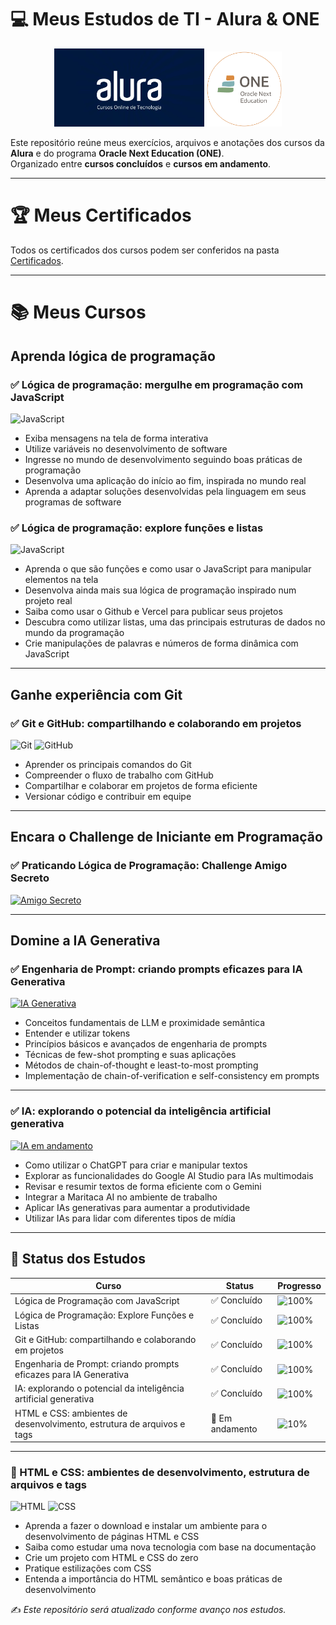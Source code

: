 # 💻 Meus Estudos de TI - Alura & ONE

<p align="center">
  <img src="logos/alura.webp" alt="Logo da Alura" width="240"/>
  <img src="logos/one.png" alt="Logo do ONE" width="120"/>
</p>

Este repositório reúne meus exercícios, arquivos e anotações dos cursos da **Alura** e do programa **Oracle Next Education (ONE)**.  
Organizado entre **cursos concluídos** e **cursos em andamento**.

---

# 🏆 Meus Certificados

Todos os certificados dos cursos podem ser conferidos na pasta [Certificados](certificados/).

---

# 📚 Meus Cursos

## Aprenda lógica de programação

### ✅ Lógica de programação: mergulhe em programação com JavaScript 
![JavaScript](https://img.shields.io/badge/JavaScript-F7DF1E?logo=javascript&logoColor=black)  

- Exiba mensagens na tela de forma interativa
- Utilize variáveis no desenvolvimento de software
- Ingresse no mundo de desenvolvimento seguindo boas práticas de programação
- Desenvolva uma aplicação do início ao fim, inspirada no mundo real
- Aprenda a adaptar soluções desenvolvidas pela linguagem em seus programas de software

### ✅ Lógica de programação: explore funções e listas  
![JavaScript](https://img.shields.io/badge/JavaScript-F7DF1E?logo=javascript&logoColor=black)  

- Aprenda o que são funções e como usar o JavaScript para manipular elementos na tela
- Desenvolva ainda mais sua lógica de programação inspirado num projeto real
- Saiba como usar o Github e Vercel para publicar seus projetos
- Descubra como utilizar listas, uma das principais estruturas de dados no mundo da programação
- Crie manipulações de palavras e números de forma dinâmica com JavaScript

---

## Ganhe experiência com Git

### ✅ Git e GitHub: compartilhando e colaborando em projetos  
![Git](https://img.shields.io/badge/Git-F05032?logo=git&logoColor=white)
![GitHub](https://img.shields.io/badge/GitHub-181717?logo=github&logoColor=white)

- Aprender os principais comandos do Git
- Compreender o fluxo de trabalho com GitHub
- Compartilhar e colaborar em projetos de forma eficiente
- Versionar código e contribuir em equipe

---

## Encara o Challenge de Iniciante em Programação

### ✅ Praticando Lógica de Programação: Challenge Amigo Secreto
[![Amigo Secreto](https://img.shields.io/badge/Challenge-Amigo%20Secreto-brightgreen?style=for-the-badge&logo=javascript)](https://amigosecreto-gamma-three.vercel.app/)

---

## Domine a IA Generativa

### ✅ Engenharia de Prompt: criando prompts eficazes para IA Generativa 
[![IA Generativa](https://img.shields.io/badge/Engenharia%20de%20Prompt-IA%20Generativa-blue?style=for-the-badge&logo=openai&logoColor=white)](#)

- Conceitos fundamentais de LLM e proximidade semântica
- Entender e utilizar tokens
- Princípios básicos e avançados de engenharia de prompts
- Técnicas de few-shot prompting e suas aplicações
- Métodos de chain-of-thought e least-to-most prompting
- Implementação de chain-of-verification e self-consistency em prompts

---

### ✅ IA: explorando o potencial da inteligência artificial generativa
[![IA em andamento](https://img.shields.io/badge/IA-Em%20andamento-yellow?style=for-the-badge&logo=openai&logoColor=white)](#)

- Como utilizar o ChatGPT para criar e manipular textos
- Explorar as funcionalidades do Google AI Studio para IAs multimodais
- Revisar e resumir textos de forma eficiente com o Gemini
- Integrar a Maritaca AI no ambiente de trabalho
- Aplicar IAs generativas para aumentar a produtividade
- Utilizar IAs para lidar com diferentes tipos de mídia

---

## 🚀 Status dos Estudos

| Curso                                                        | Status        | Progresso                                      |
|--------------------------------------------------------------|---------------|------------------------------------------------|
| Lógica de Programação com JavaScript                         | ✅ Concluído  | ![100%](https://img.shields.io/badge/100%25-brightgreen) |
| Lógica de Programação: Explore Funções e Listas              | ✅ Concluído  | ![100%](https://img.shields.io/badge/100%25-brightgreen) |
| Git e GitHub: compartilhando e colaborando em projetos       | ✅ Concluído  | ![100%](https://img.shields.io/badge/100%25-brightgreen) |
| Engenharia de Prompt: criando prompts eficazes para IA Generativa | ✅ Concluído | ![100%](https://img.shields.io/badge/100%25-brightgreen) |
| IA: explorando o potencial da inteligência artificial generativa | ✅ Concluído | ![100%](https://img.shields.io/badge/100%25-brightgreen) |
| HTML e CSS: ambientes de desenvolvimento, estrutura de arquivos e tags | 🚧 Em andamento | ![10%](https://img.shields.io/badge/10%25-yellow) |

---

### 🚧 HTML e CSS: ambientes de desenvolvimento, estrutura de arquivos e tags  
![HTML](https://img.shields.io/badge/HTML-E34F26?logo=html5&logoColor=white) ![CSS](https://img.shields.io/badge/CSS-1572B6?logo=css3&logoColor=white)  

- Aprenda a fazer o download e instalar um ambiente para o desenvolvimento de páginas HTML e CSS  
- Saiba como estudar uma nova tecnologia com base na documentação  
- Crie um projeto com HTML e CSS do zero  
- Pratique estilizações com CSS  
- Entenda a importância do HTML semântico e boas práticas de desenvolvimento  


✍️ *Este repositório será atualizado conforme avanço nos estudos.*
